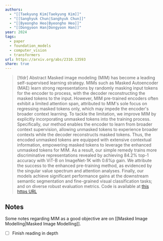 ```yaml
---
authors:
  - "[[Taekyung Kim|Taekyung Kim]]"
  - "[[Sanghyuk Chun|Sanghyuk Chun]]"
  - "[[Byeongho Heo|Byeongho Heo]]"
  - "[[Dongyoon Han|Dongyoon Han]]"
year: 2024
tags:
  - paper
  - foundation_models
  - computer_vision
  - transformers
url: https://arxiv.org/abs/2310.13593
share: true
---
```

> [!tldr] Abstract
> Masked image modeling (MIM) has become a leading self-supervised learning strategy. MIMs such as Masked Autoencoder (MAE) learn strong representations by randomly masking input tokens for the encoder to process, with the decoder reconstructing the masked tokens to the input. However, MIM pre-trained encoders often exhibit a limited attention span, attributed to MIM's sole focus on regressing masked tokens only, which may impede the encoder's broader context learning. To tackle the limitation, we improve MIM by explicitly incorporating unmasked tokens into the training process. Specifically, our method enables the encoder to learn from broader context supervision, allowing unmasked tokens to experience broader contexts while the decoder reconstructs masked tokens. Thus, the encoded unmasked tokens are equipped with extensive contextual information, empowering masked tokens to leverage the enhanced unmasked tokens for MIM. As a result, our simple remedy trains more discriminative representations revealed by achieving 84.2% top-1 accuracy with ViT-B on ImageNet-1K with 0.6%p gain. We attribute the success to the enhanced pre-training method, as evidenced by the singular value spectrum and attention analyses. Finally, our models achieve significant performance gains at the downstream semantic segmentation and fine-grained visual classification tasks; and on diverse robust evaluation metrics. Code is available at [this https URL](https://github.com/naver-ai/lut)


## Notes

 Some notes regarding MIM as a good objective are on [[Masked Image Modelling|Masked Image Modelling]].
- [ ] Finish reading in depth